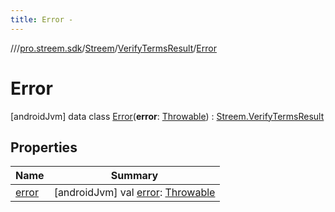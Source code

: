 ```yaml
---
title: Error -
---
```

//[<root>](../../../../../index.md)/[pro.streem.sdk](../../../index.md)/[Streem](../../index.md)/[VerifyTermsResult](../index.md)/[Error](index.md)



# Error  
 [androidJvm] data class [Error](index.md)(**error**: [Throwable](https://kotlinlang.org/api/latest/jvm/stdlib/kotlin/-throwable/index.html)) : [Streem.VerifyTermsResult](../index.md)   


## Properties  
  
|  Name |  Summary | 
|---|---|
| <a name="pro.streem.sdk/Streem.VerifyTermsResult.Error/error/#/PointingToDeclaration/"></a>[error](error.md)| <a name="pro.streem.sdk/Streem.VerifyTermsResult.Error/error/#/PointingToDeclaration/"></a> [androidJvm] val [error](error.md): [Throwable](https://kotlinlang.org/api/latest/jvm/stdlib/kotlin/-throwable/index.html)   <br>|


